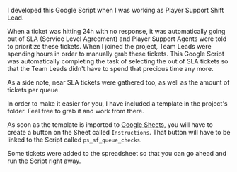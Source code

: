 I developed this Google Script when I was working as Player Support Shift Lead.<br />

When a ticket was hitting 24h with no response, it was automatically going out of SLA (Service Level Agreement) and Player Support Agents were told to prioritize these tickets. When I joined the project, Team Leads were spending hours in order to manually grab these tickets. This Google Script was automatically completing the task of selecting the out of SLA tickets so that the Team Leads didn't have to spend that precious time any more. <br />

As a side note, near SLA tickets were gathered too, as well as the amount of tickets per queue.<br />

In order to make it easier for you, I have included a template in the project's folder. Feel free to grab it and work from there.

As soon as the template is imported to <a href="https://docs.google.com/spreadsheets/u/0/" target="_blank" rel="noopener">Google Sheets</a>, you will have to create a button on the Sheet called <code>Instructions</code>. That button will have to be linked to the Script called <code>ps_sf_queue_checks</code>.<br />

Some tickets were added to the spreadsheet so that you can go ahead and run the Script right away. 
